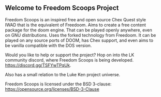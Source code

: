 ## Welcome to Freedom Scoops Project

Freedom Scoops is an inspired free and open source Chex Quest style IWAD that is the equivalent of Freedoom. 
Aims to create a free content package for the doom engine. That can be played openly anywhere, even on GNU distributions. 
Uses the forked technology from Freedoom. It can be played on any source ports of DOOM, has Chex support, and even aims to be vanilla compatible with the DOS version. 

Would you like to help or support the project? Hop on into the LK community discord, where Freedom Scoops is being developed. 
https://discord.gg/TSFYwTPqUk.

Also has a small relation to the Luke Ken project universe. 

Freedom Scoops is licensed under the BSD 3-clause: https://opensource.org/licenses/BSD-3-Clause
